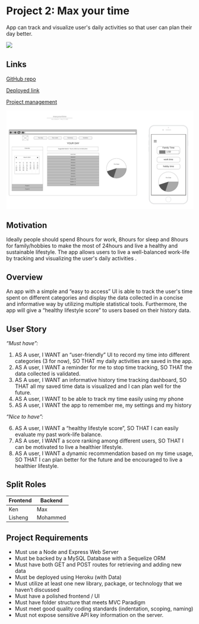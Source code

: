 # Project 2: Max your time

App can track and visualize user's daily activities so that user can plan their day better.

<img src="https://img.shields.io/badge/language-javascript-green">

## Links

[GitHub repo](https://github.com/maxtsimpson/maxyourpower)

[Deployed link](https://maxyourtime.herokuapp.com/)

[Project management](https://github.com/maxtsimpson/maxyourpower/projects/1)

![Wireframe](/Wireframe.png)

## Motivation

Ideally people should spend 8hours for work, 8hours for sleep and 8hours for family/hobbies to make the most of 24hours and live a healthy and sustainable lifestyle.
The app allows users to live a well-balanced work-life by tracking and visualizing the user's daily activities .

## Overview

An app with a simple and “easy to access” UI is able to track the user's time spent on different categories and display the data collected in a concise and informative way by utilizing multiple statistical tools. Furthermore, the app will give a “healthy lifestyle score” to users based on their history data.

## User Story

*“Must have”:*

1. AS A user, I WANT an “user-friendly” UI to record my time into different categories (3 for now), SO THAT my daily activities are saved in the app.
2. AS A user, I WANT a reminder for me to stop time tracking, SO THAT the data collected is validated.
3. AS A user, I WANT an informative history time tracking dashboard, SO THAT all my saved time data is visualized and I can plan well for the future.
4. AS A user, I WANT to be able to track my time easily using my phone
5. AS A user, I WANT the app to remember me, my settings and my history

*“Nice to have”:*

6. AS A user, I WANT a “healthy lifestyle score”, SO THAT I can easily evaluate my past work-life balance.
7. AS A user, I WANT a score ranking among different users, SO THAT I can be motivated to live a healthier lifestyle.
8. AS A user, I WANT a dynamic recommendation based on my time usage, SO THAT I can plan better for the future and be encouraged to live a healthier lifestyle.

## Split Roles

| Frontend | Backend  |
| -------- | -------- |
| Ken      | Max      |
| Lisheng  | Mohammed |

## Project Requirements

- Must use a Node and Express Web Server
- Must be backed by a MySQL Database with a Sequelize ORM
- Must have both GET and POST routes for retrieving and adding new data
- Must be deployed using Heroku (with Data)
- Must utilize at least one new library, package, or technology that we haven’t discussed
- Must have a polished frontend / UI
- Must have folder structure that meets MVC Paradigm
- Must meet good quality coding standards (indentation, scoping, naming)
- Must not expose sensitive API key information on the server.
